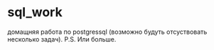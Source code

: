 # sql_work

домащняя работа по postgressql (возможно будуть отсуствовать несколько задач).
P.S. Или больше.
